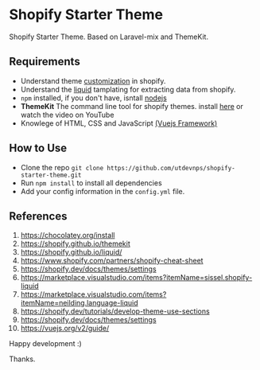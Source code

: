 # Shopify Starter Theme

Shopify Starter Theme.  Based on Laravel-mix and ThemeKit.

## Requirements
* Understand theme [customization](https://help.shopify.com/en/manual/using-themes/change-the-layout) in shopify.
* Understand the [liquid](https://shopify.github.io/liquid/) tamplating for extracting data from shopify.
* `npm` installed, if you don't have, isntall [nodejs](https://nodejs.org/en/)
* **ThemeKit** The command line tool for shopify themes. install [here](https://shopify.github.io/themekit/) or watch the video on YouTube 
* Knowlege of HTML, CSS and JavaScript [(Vuejs Framework)](https://vuejs.org/v2/guide/)


## How to Use
* Clone the repo `git clone https://github.com/utdevnps/shopify-starter-theme.git`
* Run `npm install` to install all dependencies
* Add your config information in the `config.yml` file.


## References
1. https://chocolatey.org/install
1. https://shopify.github.io/themekit
1. https://shopify.github.io/liquid/
1. https://www.shopify.com/partners/shopify-cheat-sheet
1. https://shopify.dev/docs/themes/settings
1. https://marketplace.visualstudio.com/items?itemName=sissel.shopify-liquid
1. https://marketplace.visualstudio.com/items?itemName=neilding.language-liquid
1. https://shopify.dev/tutorials/develop-theme-use-sections
1. https://shopify.dev/docs/themes/settings
1. https://vuejs.org/v2/guide/


Happy development :) 

Thanks. 
